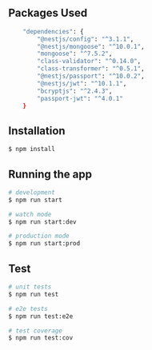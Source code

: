 ## Packages Used

```bash
    "dependencies": {
        "@nestjs/config": "^3.1.1",
        "@nestjs/mongoose": "^10.0.1",
        "mongoose": "^7.5.2",
        "class-validator": "^0.14.0",
        "class-transformer": "^0.5.1",
        "@nestjs/passport": "^10.0.2",
        "@nestjs/jwt": "^10.1.1",
        "bcryptjs": "^2.4.3",
        "passport-jwt": "^4.0.1"
    }
```

## Installation

```bash
$ npm install
```

## Running the app

```bash
# development
$ npm run start

# watch mode
$ npm run start:dev

# production mode
$ npm run start:prod
```

## Test

```bash
# unit tests
$ npm run test

# e2e tests
$ npm run test:e2e

# test coverage
$ npm run test:cov
```
